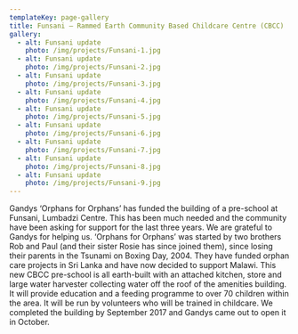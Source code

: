 ```yaml
---
templateKey: page-gallery
title: Funsani – Rammed Earth Community Based Childcare Centre (CBCC)
gallery:
  - alt: Funsani update
    photo: /img/projects/Funsani-1.jpg
  - alt: Funsani update
    photo: /img/projects/Funsani-2.jpg
  - alt: Funsani update
    photo: /img/projects/Funsani-3.jpg
  - alt: Funsani update
    photo: /img/projects/Funsani-4.jpg
  - alt: Funsani update
    photo: /img/projects/Funsani-5.jpg
  - alt: Funsani update
    photo: /img/projects/Funsani-6.jpg
  - alt: Funsani update
    photo: /img/projects/Funsani-7.jpg
  - alt: Funsani update
    photo: /img/projects/Funsani-8.jpg
  - alt: Funsani update
    photo: /img/projects/Funsani-9.jpg
---
```


Gandys ‘Orphans for Orphans’ has funded the building of a pre-school at Funsani, Lumbadzi Centre. This has been much needed and the community have been asking for support for the last three years. We are grateful to Gandys for helping us. ‘Orphans for Orphans’ was started by two brothers Rob and Paul (and their sister Rosie has since joined them), since losing their parents in the Tsunami on Boxing Day, 2004. They have funded orphan care projects in Sri Lanka and have now decided to support Malawi. This new CBCC pre-school is all earth-built with an attached kitchen, store and large water harvester collecting water off the roof of the amenities building. It will provide education and a feeding programme to over 70 children within the area. It will be run by volunteers who will be trained in childcare. We completed the building by September 2017 and Gandys came out to open it in October.
